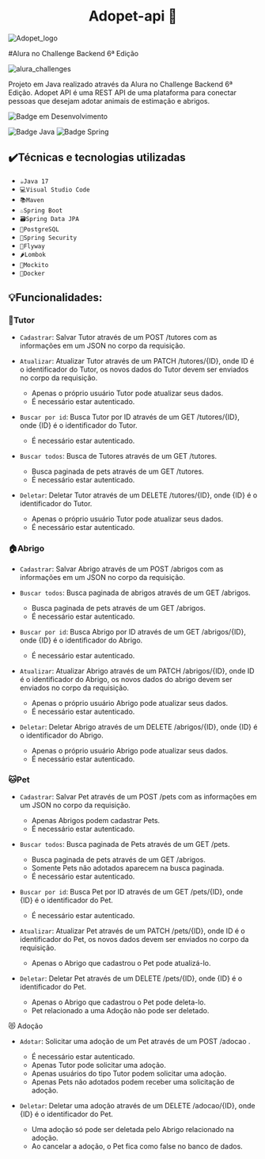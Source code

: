 <h1 align="center"> Adopet-api 🤖 </h1>
 
![Adopet_logo](https://user-images.githubusercontent.com/83513696/235794536-40d4c777-ff31-4bb5-8a23-df0f73a1fb5d.png) 

#Alura no Challenge Backend 6ª Edição

![alura_challenges](https://user-images.githubusercontent.com/83513696/235794427-a9e2c870-d132-41a4-9dd1-8122a6cf1c71.jpg)

Projeto em Java realizado através da Alura no Challenge Backend 6ª Edição. Adopet API é uma REST API de uma plataforma para conectar pessoas que desejam adotar animais de estimação e abrigos.

![Badge em Desenvolvimento](http://img.shields.io/static/v1?label=STATUS&message=EM%20DESENVOLVIMENTO&color=GREEN&style=for-the-badge)

![Badge Java](https://camo.githubusercontent.com/80db829f48ed5c5c3d48d6a3d864ff175b0e6cc6c5a12fcceaf5e14396f2bd6c/68747470733a2f2f696d672e736869656c64732e696f2f7374617469632f76313f6c6162656c3d4a617661266d6573736167653d313726636f6c6f723d6f72616e6765267374796c653d666f722d7468652d6261646765266c6f676f3d6a617661)
![Badge Spring](https://camo.githubusercontent.com/0b4c1a53e58ff8a484caf1c09d0832ddf6ad68a419d8d51611ff030f0e4f61bc/68747470733a2f2f696d672e736869656c64732e696f2f7374617469632f76313f6c6162656c3d537072696e67626f6f74266d6573736167653d76332e302e3526636f6c6f723d627269676874677265656e267374796c653d666f722d7468652d6261646765266c6f676f3d737072696e67)
## ✔️Técnicas e tecnologias utilizadas
- `☕Java 17`
- `💻Visual Studio Code`
- `📚Maven`
- `♨️Spring Boot`
- `🗃️Spring Data JPA`
- `🐘PostgreSQL`
- `🔐Spring Security`
- `🪽Flyway`
- `🌶️Lombok`
- `🧋Mockito`
- `🐋Docker`

## 💡Funcionalidades:

### 👤Tutor

- `Cadastrar`: Salvar Tutor através de um POST /tutores com as informações em um JSON no corpo da requisição.

- `Atualizar`: Atualizar Tutor através de um PATCH /tutores/{ID}, onde ID é o identificador do Tutor, os novos dados do Tutor devem ser enviados no corpo da requisição.

     * Apenas o próprio usuário Tutor pode atualizar seus dados. 
     * É necessário estar autenticado. 

- `Buscar por id`: Busca Tutor por ID através de um GET /tutores/{ID}, onde {ID} é o identificador do Tutor.

     * É necessário estar autenticado.

- `Buscar todos`: Busca de Tutores através de um GET /tutores.

     * Busca paginada de pets através de um GET /tutores.
     * É necessário estar autenticado.

- `Deletar`: Deletar Tutor através de um DELETE /tutores/{ID}, onde {ID} é o identificador do Tutor.

    * Apenas o próprio usuário Tutor pode atualizar seus dados. 
    * É necessário estar autenticado. 

### 🏠Abrigo

- `Cadastrar`: Salvar Abrigo através de um POST /abrigos com as informações em um JSON no corpo da requisição.

- `Buscar todos`: Busca paginada de abrigos através de um GET /abrigos.
    
    * Busca paginada de pets através de um GET /abrigos.
    * É necessário estar autenticado.

- `Buscar por id`: Busca Abrigo por ID através de um GET /abrigos/{ID}, onde {ID} é o identificador do Abrigo.

    * É necessário estar autenticado.

- `Atualizar`: Atualizar Abrigo através de um PATCH /abrigos/{ID}, onde ID é o identificador do Abrigo, os novos dados do abrigo devem ser enviados no corpo da requisição.

    * Apenas o próprio usuário Abrigo pode atualizar seus dados.
    * É necessário estar autenticado.

- `Deletar`: Deletar Abrigo através de um DELETE /abrigos/{ID}, onde {ID} é o identificador do Abrigo.

    * Apenas o próprio usuário Abrigo pode atualizar seus dados.
    * É necessário estar autenticado.
     
 ### 🐱Pet
 
- `Cadastrar`: Salvar Pet através de um POST /pets com as informações em um JSON no corpo da requisição.

    * Apenas Abrigos podem cadastrar Pets.
    * É necessário estar autenticado.
    
- `Buscar todos`: Busca paginada de Pets através de um GET /pets.
    
    * Busca paginada de pets através de um GET /abrigos.
    * Somente Pets não adotados aparecem na busca paginada.
    * É necessário estar autenticado.
     
- `Buscar por id`: Busca Pet por ID através de um GET /pets/{ID}, onde {ID} é o identificador do Pet.

    * É necessário estar autenticado.
    
- `Atualizar`: Atualizar Pet através de um PATCH /pets/{ID}, onde ID é o identificador do Pet, os novos dados devem ser enviados no corpo da requisição.
    
    * Apenas o Abrigo que cadastrou o Pet pode atualizá-lo.
     
- `Deletar`: Deletar Pet através de um DELETE /pets/{ID}, onde {ID} é o identificador do Pet.

    * Apenas o Abrigo que cadastrou o Pet pode deleta-lo.
    * Pet relacionado a uma Adoção não pode ser deletado.
    
😻 Adoção

- `Adotar`: Solicitar uma adoção de um Pet através de um POST /adocao . 
   
    * É necessário estar autenticado. 
    * Apenas Tutor pode solicitar uma adoção.
    * Apenas usuários do tipo Tutor podem solicitar uma adoção.
    * Apenas Pets não adotados podem receber uma solicitação de adoção.

- `Deletar`: Deletar uma adoção através de um DELETE /adocao/{ID}, onde {ID} é o identificador do Pet.

    * Uma adoção só pode ser deletada pelo Abrigo relacionado na adoção.
    * Ao cancelar a adoção, o Pet fica como false no banco de dados.
